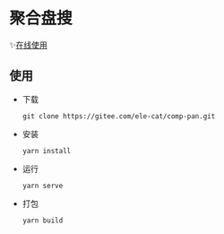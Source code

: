 # 聚合盘搜

✨<a href='https://ele-cat.gitee.io/comp-pan/' target="_blank">在线使用</a>

## 使用

- 下载

  ```
  git clone https://gitee.com/ele-cat/comp-pan.git
  ```

- 安装

  ```
  yarn install
  ```

- 运行

  ```
  yarn serve
  ```

- 打包

  ```
  yarn build
  ```
